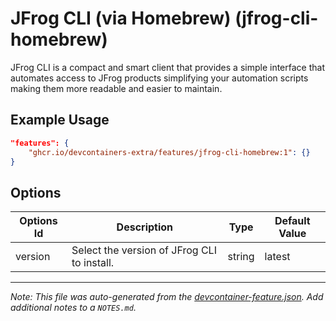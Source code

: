 
# JFrog CLI (via Homebrew) (jfrog-cli-homebrew)

JFrog CLI is a compact and smart client that provides a simple interface that automates access to JFrog products simplifying your automation scripts making them more readable and easier to maintain.

## Example Usage

```json
"features": {
    "ghcr.io/devcontainers-extra/features/jfrog-cli-homebrew:1": {}
}
```

## Options

| Options Id | Description | Type | Default Value |
|-----|-----|-----|-----|
| version | Select the version of JFrog CLI to install. | string | latest |



---

_Note: This file was auto-generated from the [devcontainer-feature.json](devcontainer-feature.json).  Add additional notes to a `NOTES.md`._
